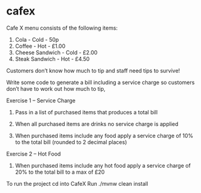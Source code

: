 # cafex

Cafe X menu consists of the following items:

1. Cola - Cold - 50p
2. Coffee - Hot - £1.00
3. Cheese Sandwich - Cold - £2.00
4. Steak Sandwich - Hot - £4.50

Customers don’t know how much to tip and staff need tips to survive!

Write some code to generate a bill including a service charge so customers don’t have to work out how much to tip, 

Exercise 1 – Service Charge

1.   Pass in a list of purchased items that produces a total bill

2.   When all purchased items are drinks no service charge is applied

3.   When purchased items include any food apply a service charge of 10% to the total bill (rounded to 2 decimal places)

Exercise 2 – Hot Food

1.   When purchased items include any hot food apply a service charge of 20% to the total bill to a max of £20


To run the project 
cd  into CafeX
Run ./mvnw clean install
